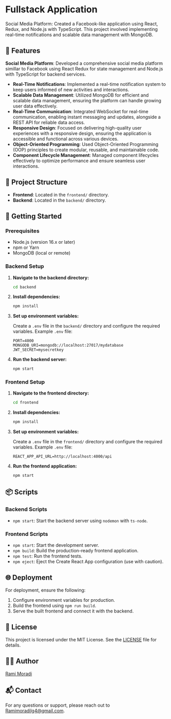 # Fullstack Application

Social Media Platform: Created a Facebook-like application using React, Redux, and Node.js with TypeScript. This project involved implementing real-time notifications and scalable data management with MongoDB.
## 🚀 Features

 **Social Media Platform**: Developed a comprehensive social media platform simillar to Facebook using React Redux for state management and Node.js with TypeScript for backend services.
- **Real-Time Notifications**: Implemented a real-time notification system to keep users informed of new activities and interactions.
- **Scalable Data Management**: Utilized MongoDB for efficient and scalable data management, ensuring the platform can handle growing user data effectively.
- **Real-Time Communication**: Integrated WebSocket for real-time communication, enabling instant messaging and updates, alongside a REST API for reliable data access.
- **Responsive Design**: Focused on delivering high-quality user experiences with a responsive design, ensuring the application is accessible and functional across various devices.
- **Object-Oriented Programming**: Used Object-Oriented Programming (OOP) principles to create modular, reusable, and maintainable code.
- **Component Lifecycle Management**: Managed component lifecycles effectively to optimize performance and ensure seamless user interactions.

## 📂 Project Structure

- **Frontend**: Located in the `frontend/` directory.
- **Backend**: Located in the `backend/` directory.

## 🔧 Getting Started

### Prerequisites

- Node.js (version 16.x or later)
- npm or Yarn
- MongoDB (local or remote)

### Backend Setup

1. **Navigate to the backend directory:**

    ```bash
    cd backend
    ```

2. **Install dependencies:**

    ```bash
    npm install
    ```

3. **Set up environment variables:**

    Create a `.env` file in the `backend/` directory and configure the required variables. Example `.env` file:

    ```plaintext
    PORT=4000
    MONGODB_URI=mongodb://localhost:27017/mydatabase
    JWT_SECRET=mysecretkey
    ```

4. **Run the backend server:**

    ```bash
    npm start
    ```

### Frontend Setup

1. **Navigate to the frontend directory:**

    ```bash
    cd frontend
    ```

2. **Install dependencies:**

    ```bash
    npm install
    ```

3. **Set up environment variables:**

    Create a `.env` file in the `frontend/` directory and configure the required variables. Example `.env` file:

    ```plaintext
    REACT_APP_API_URL=http://localhost:4000/api
    ```

4. **Run the frontend application:**

    ```bash
    npm start
    ```

## 📦 Scripts

### Backend Scripts

- `npm start`: Start the backend server using `nodemon` with `ts-node`.

### Frontend Scripts

- `npm start`: Start the development server.
- `npm build`: Build the production-ready frontend application.
- `npm test`: Run the frontend tests.
- `npm eject`: Eject the Create React App configuration (use with caution).

## 🌐 Deployment

For deployment, ensure the following:

1. Configure environment variables for production.
2. Build the frontend using `npm run build`.
3. Serve the built frontend and connect it with the backend.

## 📄 License

This project is licensed under the MIT License. See the [LICENSE](LICENSE) file for details.

## 🙋‍♂️ Author

[Rami Moradi](https://github.com/RamiMoradi7)

## 📬 Contact

For any questions or support, please reach out to [Ramimoradilg4@gmail.com](Ramimoradilg4@gmail.com).

